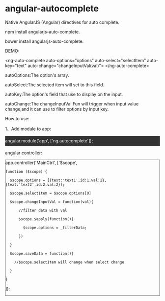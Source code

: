 # angular-autocomplete
Native AngularJS (Angular) directives for auto complete.

npm install angularjs-auto-complete.

bower install angularjs-auto-complete.

DEMO:

&lt;ng-auto-complete auto-options="options" auto-select="selectItem" auto-key="text" auto-change="changeInputVal(val)"&gt; &lt;/ng-auto-complete&gt;

autoOptions:The option's array.

autoSelect:The selected item will set to this field.

autoKey:The option's field that use to display on the input.

autoChange:The changeInputVal Fun will trigger when input value change,and it can use to filter options by input key.

How to use:

1、Add module to app:

<div style="background:#333;color:#fff;line-height:32px;">
  angular.module('app', ['ng.autocomplete']);
</div>

angular controller:
<div style="border:1px solid #333;">
  app.controller('MainCtrl', ['$scope',

    function ($scope) {

      $scope.options = [{text:'text1',id:1,val:1},{text:'text2',id:2,val:2}];

      $scope.selectItem = $scope.options[0]

      $scope.changeInputVal = function(val){

          //filter data with val

          $scope.$apply(function(){

            $scope.options = _filterData;

          })

      }

      $scope.saveData = function(){

        //$scope.selectItem will change when select change

      }

    }
  ]);
</div>